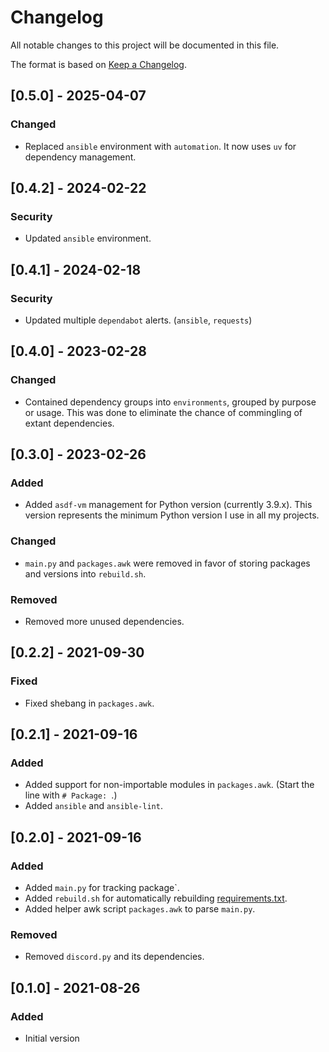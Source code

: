 # Changelog
All notable changes to this project will be documented in this file.

The format is based on [Keep a Changelog](https://keepachangelog.com/en/1.0.0/).

## [0.5.0] - 2025-04-07
### Changed
- Replaced `ansible` environment with `automation`. It now uses `uv` for dependency management.

## [0.4.2] - 2024-02-22
### Security
- Updated `ansible` environment.

## [0.4.1] - 2024-02-18
### Security
- Updated multiple `dependabot` alerts. (`ansible`, `requests`)

## [0.4.0] - 2023-02-28
### Changed
- Contained dependency groups into `environments`, grouped by purpose or usage. This was done to eliminate the chance of commingling of extant dependencies.

## [0.3.0] - 2023-02-26
### Added
- Added `asdf-vm` management for Python version (currently 3.9.x). This version represents the minimum Python version I use in all my projects.

### Changed
- `main.py` and `packages.awk` were removed in favor of storing packages and versions into `rebuild.sh`.

### Removed
- Removed more unused dependencies.

## [0.2.2] - 2021-09-30
### Fixed
- Fixed shebang in `packages.awk`.

## [0.2.1] - 2021-09-16
### Added
- Added support for non-importable modules in `packages.awk`. (Start the line with `# Package: `.)
- Added `ansible` and `ansible-lint`.

## [0.2.0] - 2021-09-16
### Added
- Added `main.py` for tracking package`.
- Added `rebuild.sh` for automatically rebuilding [requirements.txt].
- Added helper awk script `packages.awk` to parse `main.py`.

### Removed
- Removed `discord.py` and its dependencies.

## [0.1.0] - 2021-08-26
### Added
- Initial version


[rebuild.sh]: rebuild.sh
[requirements.txt]: requirements.txt
